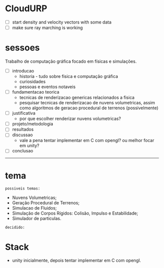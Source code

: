 # CloudURP
- [ ] start density and velocity vectors with some data 
- [ ] make sure ray marching is working

# sessoes 

Trabalho de computação gráfica focado em físicas e simulações.
- [ ] introducao
    - historia - tudo sobre fisica e computação gráfica
    - curiosidades 
    - pessoas e eventos notaveis
- [ ] fundamentacao teorica
    - tecnicas de renderizacao genericas relacionados a fisica
    - pesquisar tecnicas de renderizacao de nuvens volumetricas, assim como algoritmos de geracao procedural de terrenos (possivelmente)
- [ ] justificativa
    - por que escolher renderizar nuvens volumetricas?
- [ ] projeto/metodologia
- [ ] resultados
- [ ] discussao
    - vale a pena tentar implementar em C com opengl? ou melhor focar em unity?
- [ ] conclusao

---

# tema

`possiveis temas:`  
- Nuvens Volumetricas;
- Geração Procedural de Terrenos;
- Simulacao de Fluidos;
- Simulação de Corpos Rígidos: Colisão, Impulso e Estabilidade;
- Simulador de particulas.

`decidido:` 

# Stack
- unity inicialmente, depois tentar implementar em C com opengl.
